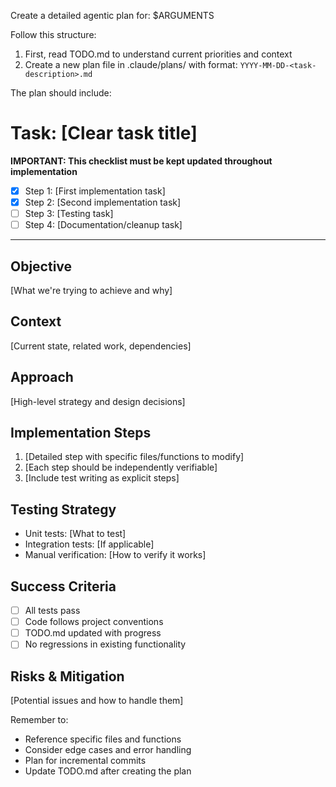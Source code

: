 Create a detailed agentic plan for: $ARGUMENTS

Follow this structure:

1. First, read TODO.md to understand current priorities and context
2. Create a new plan file in .claude/plans/ with format:
   `YYYY-MM-DD-<task-description>.md`

The plan should include:

# Task: [Clear task title]

**IMPORTANT: This checklist must be kept updated throughout
implementation**

- [X] Step 1: [First implementation task]
- [X] Step 2: [Second implementation task]
- [ ] Step 3: [Testing task]
- [ ] Step 4: [Documentation/cleanup task]

---

## Objective
[What we're trying to achieve and why]

## Context
[Current state, related work, dependencies]

## Approach
[High-level strategy and design decisions]

## Implementation Steps
1. [Detailed step with specific files/functions to modify]
2. [Each step should be independently verifiable]
3. [Include test writing as explicit steps]

## Testing Strategy
- Unit tests: [What to test]
- Integration tests: [If applicable]
- Manual verification: [How to verify it works]

## Success Criteria
- [ ] All tests pass
- [ ] Code follows project conventions
- [ ] TODO.md updated with progress
- [ ] No regressions in existing functionality

## Risks & Mitigation
[Potential issues and how to handle them]

Remember to:
- Reference specific files and functions
- Consider edge cases and error handling
- Plan for incremental commits
- Update TODO.md after creating the plan